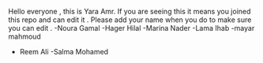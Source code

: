 Hello everyone , this is Yara Amr. If you are seeing this it means you joined this repo and can edit it . Please add your name when you do to make sure you can edit .
-Noura Gamal
-Hager Hilal
-Marina Nader
-Lama Ihab
-mayar mahmoud
- Reem Ali
-Salma Mohamed


